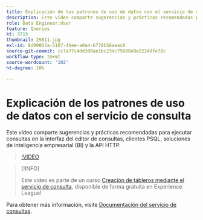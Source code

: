 ```yaml
---
title: Explicación de los patrones de uso de datos con el servicio de consulta
description: Este vídeo comparte sugerencias y prácticas recomendadas para ejecutar consultas en la interfaz del editor de consultas, clientes PSQL, soluciones de inteligencia empresarial (BI) y la API HTTP.
role: Data Engineer,User
feature: Queries
kt: 3715
thumbnail: 29811.jpg
exl-id: 8d99063a-5107-4bee-a0a4-6778b56aeac0
source-git-commit: cc7a77c4dd380ae1bc23dc75608e8e2224dfe78c
workflow-type: tm+mt
source-wordcount: '102'
ht-degree: 10%

---
```


# Explicación de los patrones de uso de datos con el servicio de consulta

Este vídeo comparte sugerencias y prácticas recomendadas para ejecutar consultas en la interfaz del editor de consultas, clientes PSQL, soluciones de inteligencia empresarial (BI) y la API HTTP.

>[!VIDEO](https://video.tv.adobe.com/v/29811?quality=12&learn=on)

>[!INFO]
>
> Este vídeo es parte de un curso [Creación de tableros mediante el servicio de consulta](https://experienceleague.adobe.com/?recommended=ExperiencePlatform-D-1-2021.1.qsvc.dash), disponible de forma gratuita en Experience League!

Para obtener más información, visite [Documentación del servicio de consultas](https://experienceleague.adobe.com/docs/experience-platform/query/home.html?lang=es).
